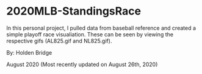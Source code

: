 # 2020MLB-StandingsRace

In this personal project, I pulled data from baseball reference and created a simple playoff race visualiation. These can be seen by viewing the respective gifs (AL825.gif and NL825.gif). 

By: Holden Bridge

August 2020 (Most recently updated on August 26th, 2020)
